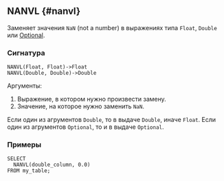 ## NANVL {#nanvl}

Заменяет значения `NaN` (not a number) в выражениях типа `Float`, `Double` или [Optional](../../../types/optional.md).

### Сигнатура

```yql
NANVL(Float, Float)->Float
NANVL(Double, Double)->Double
```

Аргументы:

1. Выражение, в котором нужно произвести замену.
2. Значение, на которое нужно заменить `NaN`.

Если один из агрументов `Double`, то в выдаче `Double`, иначе `Float`. Если один из агрументов `Optional`, то и в выдаче `Optional`.

### Примеры

```yql
SELECT
  NANVL(double_column, 0.0)
FROM my_table;
```
